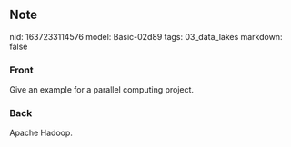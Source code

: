 ## Note
nid: 1637233114576
model: Basic-02d89
tags: 03_data_lakes
markdown: false

### Front
Give an example for a parallel computing project.

### Back
Apache Hadoop.
